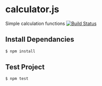 # calculator.js

Simple calculation functions
[![Build Status](https://travis-ci.org/apalm112/test-calculator.svg?branch=master)](https://travis-ci.org/apalm112/test-calculator)

## Install Dependancies

```bash
$ npm install
```

## Test Project

```bash
$ npm test
```
